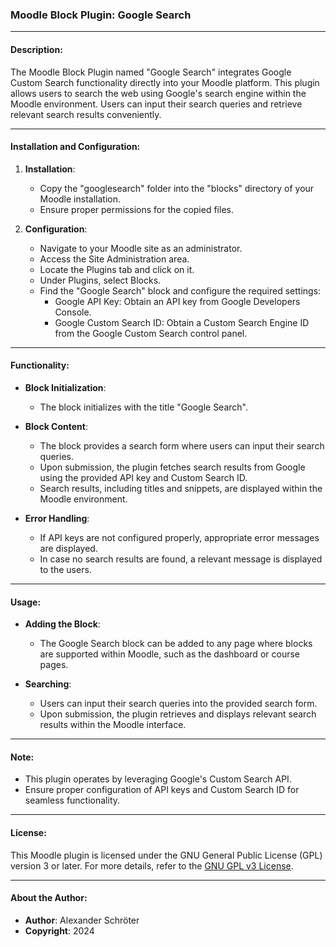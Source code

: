### Moodle Block Plugin: Google Search

---

#### Description:
The Moodle Block Plugin named "Google Search" integrates Google Custom Search functionality directly into your Moodle platform. This plugin allows users to search the web using Google's search engine within the Moodle environment. Users can input their search queries and retrieve relevant search results conveniently.

---

#### Installation and Configuration:
1. **Installation**:
   - Copy the "googlesearch" folder into the "blocks" directory of your Moodle installation.
   - Ensure proper permissions for the copied files.

2. **Configuration**:
   - Navigate to your Moodle site as an administrator.
   - Access the Site Administration area.
   - Locate the Plugins tab and click on it.
   - Under Plugins, select Blocks.
   - Find the "Google Search" block and configure the required settings:
     - Google API Key: Obtain an API key from Google Developers Console.
     - Google Custom Search ID: Obtain a Custom Search Engine ID from the Google Custom Search control panel.

---

#### Functionality:
- **Block Initialization**:
  - The block initializes with the title "Google Search".

- **Block Content**:
  - The block provides a search form where users can input their search queries.
  - Upon submission, the plugin fetches search results from Google using the provided API key and Custom Search ID.
  - Search results, including titles and snippets, are displayed within the Moodle environment.

- **Error Handling**:
  - If API keys are not configured properly, appropriate error messages are displayed.
  - In case no search results are found, a relevant message is displayed to the users.

---

#### Usage:
- **Adding the Block**:
  - The Google Search block can be added to any page where blocks are supported within Moodle, such as the dashboard or course pages.

- **Searching**:
  - Users can input their search queries into the provided search form.
  - Upon submission, the plugin retrieves and displays relevant search results within the Moodle interface.

---

#### Note:
- This plugin operates by leveraging Google's Custom Search API.
- Ensure proper configuration of API keys and Custom Search ID for seamless functionality.

---

#### License:
This Moodle plugin is licensed under the GNU General Public License (GPL) version 3 or later. For more details, refer to the [GNU GPL v3 License](http://www.gnu.org/copyleft/gpl.html).

---

#### About the Author:
- **Author**: Alexander Schröter
- **Copyright**: 2024

